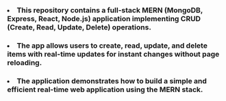 <h3><li>This repository contains a full-stack MERN (MongoDB, Express, React, Node.js) application implementing CRUD (Create, Read, Update, Delete) operations.</h3></li>

<h3><li>The app allows users to create, read, update, and delete items with real-time updates for instant changes without page reloading.</h3></li>

<h3><li>The application demonstrates how to build a simple and efficient real-time web application using the MERN stack.</h3></li>
